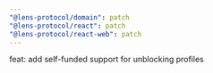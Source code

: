 ```yaml
---
"@lens-protocol/domain": patch
"@lens-protocol/react": patch
"@lens-protocol/react-web": patch
---
```


feat: add self-funded support for unblocking profiles
